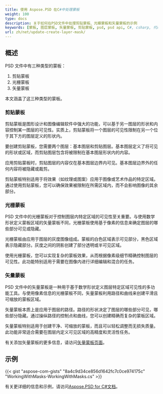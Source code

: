 ```yaml
---
title: 使用 Aspose.PSD 在C#中处理蒙板
weight: 100
type: docs
description: 关于如何在PSD文件中处理剪贴蒙板、光栅蒙板和矢量蒙板的示例
keywords: [蒙板, 图层蒙板, 矢量蒙板, 剪贴蒙板, psd, psd api, C#, csharp, 代码示例]
url: zh/net/update-create-layer-mask/
---
```


## 概述

PSD 文件中有三种类型的蒙板：
1. 剪贴蒙板
2. 光栅蒙板
3. 矢量蒙板

本文涵盖了这三种类型的蒙板。

### 剪贴蒙板

剪贴蒙板是图形设计和图像编辑软件中强大的功能，可以基于另一图层的形状和内容控制某一图层的可见性。实质上，剪贴蒙板将一个图层的可见性限制在另一个位于其下方的图层定义的形状内。

要创建剪贴蒙板，您需要两个图层：基本图层和剪贴图层。基本图层定义了将可见的形状或区域，而剪贴图层包含将被限制在基本图层形状内的内容。

应用剪贴蒙板时，剪贴图层的内容仅在基本图层边界内可见。基本图层边界外的任何内容将被隐藏或裁剪。

剪贴蒙板特别适用于将效果（如纹理或图案）应用于图像或艺术作品的特定区域。通过使用剪贴蒙板，您可以确保效果被限制在所需区域内，而不会影响图像的其余部分。

### 光栅蒙板

PSD 文件中的光栅蒙板对于控制图层内特定区域的可见性至关重要。与使用数学形状定义蒙板区域的矢量蒙板不同，光栅蒙板使用基于像素的信息来确定图层的哪些部分可见或隐藏。

光栅蒙板由应用于图层的灰度图像组成。蒙板的白色区域表示可见部分，黑色区域表示隐藏部分。灰度之间的阴影创建了部分透明或半可见区域。

使用光栅蒙板，您可以实现复杂的蒙板效果，从而根据像素级细节精确控制图层的可见性。此功能特别适用于需要在图像内进行详细编辑和混合的任务。

### 矢量蒙板

PSD 文件中的矢量蒙板是一种用于基于数学形状定义图层特定区域可见性的多功能工具。与使用像素信息的光栅蒙板不同，矢量蒙板利用路径和曲线来创建平滑且可缩放的蒙板区域。

矢量蒙板本质上是应用于图层的路径。路径的形状决定了图层的哪些部分可见，哪些部分隐藏。通过操纵路径的控制点和曲线，您可以创建精确而复杂的蒙板区域。

矢量蒙板特别适用于创建干净、可缩放的蒙板，而且可以轻松调整而无损失质量。此功能非常适合需要在图层内定义可见区域的高精度和灵活性任务。

有关添加矢量蒙板的更多信息，请访问[矢量蒙板页面](zh/psd/net/layer-vector-mask/)。

## 示例
{{< gist "aspose-com-gists" "8a4c9d34ce856d1642fc7c0ce974175c" "WorkingWithMasks-WorkingWithMasks.cs" >}}

有关更详细的信息和示例，请访问[Aspose.PSD for C#文档](https://docs.aspose.com/psd/net/)。
